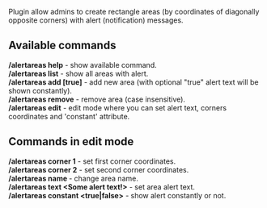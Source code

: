 Plugin allow admins to create rectangle areas (by coordinates of diagonally opposite corners) with alert (notification) messages.

Available commands
-------------------

**/alertareas help** - show available command.  
**/alertareas list** - show all areas with alert.  
**/alertareas add <AreaName> [true]** - add new area (with optional "true" alert text will be shown constantly).  
**/alertareas remove** <AreaName> - remove area (case insensitive).  
**/alertareas edit** <AreaName> - edit mode where you can set alert text, corners coordinates and 'constant' attribute.  

Commands in edit mode
----------------------

**/alertareas corner 1** - set first corner coordinates.  
**/alertareas corner 2** - set second corner coordinates.  
**/alertareas name <NewAreaName>** - change area name.  
**/alertareas text <Some alert text!>** - set area alert text.  
**/alertareas constant <true|false>** - show alert constantly or not.  

